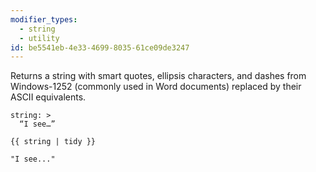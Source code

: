```yaml
---
modifier_types:
  - string
  - utility
id: be5541eb-4e33-4699-8035-61ce09de3247
---
```

Returns a string with smart quotes, ellipsis characters, and dashes from Windows-1252 (commonly used in Word documents) replaced by their ASCII equivalents.

```.language-yaml
string: >
  “I see…”
```

```
{{ string | tidy }}
```

```.language-output
"I see..."
```
